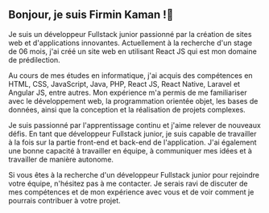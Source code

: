 ## <h2>Bonjour, je suis Firmin Kaman !:wave:</h2> 

Je suis un développeur Fullstack junior passionné par la création de sites web et d'applications innovantes. Actuellement à la recherche d'un stage de 06 mois, j'ai créé un site web en utilisant React JS qui est mon domaine de prédilection.

Au cours de mes études en informatique, j'ai acquis des compétences en HTML, CSS, JavaScript, Java, PHP, React JS, React Native, Laravel et Angular JS, entre autres. Mon expérience m'a permis de me familiariser avec le développement web, la programmation orientée objet, les bases de données, ainsi que la conception et la réalisation de projets complexes.

Je suis passionné par l'apprentissage continu et j'aime relever de nouveaux défis. En tant que développeur Fullstack junior, je suis capable de travailler à la fois sur la partie front-end et back-end de l'application. J'ai également une bonne capacité à travailler en équipe, à communiquer mes idées et à travailler de manière autonome.

Si vous êtes à la recherche d'un développeur Fullstack junior pour rejoindre votre équipe, n'hésitez pas à me contacter. Je serais ravi de discuter de mes compétences et de mon expérience avec vous et de voir comment je pourrais contribuer à votre projet.
